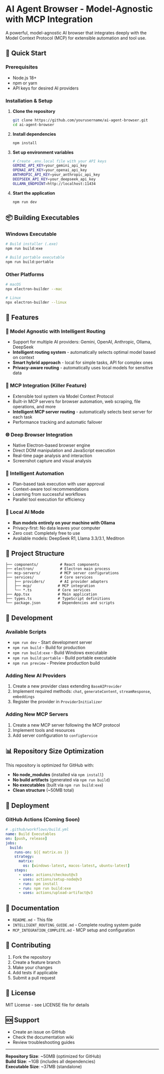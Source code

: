 # AI Agent Browser - Model-Agnostic with MCP Integration

A powerful, model-agnostic AI browser that integrates deeply with the Model Context Protocol (MCP) for extensible automation and tool use.

## 🚀 Quick Start

### Prerequisites
- Node.js 18+ 
- npm or yarn
- API keys for desired AI providers

### Installation & Setup

1. **Clone the repository**
   ```bash
   git clone https://github.com/yourusername/ai-agent-browser.git
   cd ai-agent-browser
   ```

2. **Install dependencies**
   ```bash
   npm install
   ```

3. **Set up environment variables**
   ```bash
   # Create .env.local file with your API keys
   GEMINI_API_KEY=your_gemini_api_key
   OPENAI_API_KEY=your_openai_api_key
   ANTHROPIC_API_KEY=your_anthropic_api_key
   DEEPSEEK_API_KEY=your_deepseek_api_key
   OLLAMA_ENDPOINT=http://localhost:11434
   ```

4. **Start the application**
   ```bash
   npm run dev
   ```

## 📦 Building Executables

### Windows Executable
```bash
# Build installer (.exe)
npm run build:exe

# Build portable executable
npm run build:portable
```

### Other Platforms
```bash
# macOS
npx electron-builder --mac

# Linux
npx electron-builder --linux
```

## 🎯 Features

### 🤖 Model Agnostic with Intelligent Routing
- Support for multiple AI providers: Gemini, OpenAI, Anthropic, Ollama, DeepSeek
- **Intelligent routing system** - automatically selects optimal model based on context
- **Smart hybrid approach** - local for simple tasks, API for complex ones
- **Privacy-aware routing** - automatically uses local models for sensitive data

### 🔧 MCP Integration (Killer Feature)
- Extensible tool system via Model Context Protocol
- Built-in MCP servers for browser automation, web scraping, file operations, and more
- **Intelligent MCP server routing** - automatically selects best server for each task
- Performance tracking and automatic failover

### 🌐 Deep Browser Integration
- Native Electron-based browser engine
- Direct DOM manipulation and JavaScript execution
- Real-time page analysis and interaction
- Screenshot capture and visual analysis

### 🧠 Intelligent Automation
- Plan-based task execution with user approval
- Context-aware tool recommendations
- Learning from successful workflows
- Parallel tool execution for efficiency

### 🔐 Local AI Mode
- **Run models entirely on your machine with Ollama**
- Privacy-first: No data leaves your computer
- Zero cost: Completely free to use
- Available models: DeepSeek R1, Llama 3.3/3.1, Meditron

## 📁 Project Structure

```
├── components/          # React components
├── electron/            # Electron main process
├── mcp-servers/         # MCP server configurations
├── services/            # Core services
│   ├── providers/       # AI provider adapters
│   ├── mcp/            # MCP integration
│   └── *.ts            # Core services
├── App.tsx             # Main application
├── types.ts            # TypeScript definitions
└── package.json        # Dependencies and scripts
```

## 🔧 Development

### Available Scripts

- `npm run dev` - Start development server
- `npm run build` - Build for production
- `npm run build:exe` - Build Windows executable
- `npm run build:portable` - Build portable executable
- `npm run preview` - Preview production build

### Adding New AI Providers

1. Create a new provider class extending `BaseAIProvider`
2. Implement required methods: `chat`, `generateContent`, `streamResponse`, `embeddings`
3. Register the provider in `ProviderInitializer`

### Adding New MCP Servers

1. Create a new MCP server following the MCP protocol
2. Implement tools and resources
3. Add server configuration to `configService`

## 📊 Repository Size Optimization

This repository is optimized for GitHub with:
- **No node_modules** (installed via `npm install`)
- **No build artifacts** (generated via `npm run build`)
- **No executables** (built via `npm run build:exe`)
- **Clean structure** (~50MB total)

## 🚀 Deployment

### GitHub Actions (Coming Soon)
```yaml
# .github/workflows/build.yml
name: Build Executables
on: [push, release]
jobs:
  build:
    runs-on: ${{ matrix.os }}
    strategy:
      matrix:
        os: [windows-latest, macos-latest, ubuntu-latest]
    steps:
      - uses: actions/checkout@v3
      - uses: actions/setup-node@v3
      - run: npm install
      - run: npm run build:exe
      - uses: actions/upload-artifact@v3
```

## 📖 Documentation

- `README.md` - This file
- `INTELLIGENT_ROUTING_GUIDE.md` - Complete routing system guide
- `MCP_INTEGRATION_COMPLETE.md` - MCP setup and configuration

## 🤝 Contributing

1. Fork the repository
2. Create a feature branch
3. Make your changes
4. Add tests if applicable
5. Submit a pull request

## 📄 License

MIT License - see LICENSE file for details

## 🆘 Support

- Create an issue on GitHub
- Check the documentation wiki
- Review troubleshooting guides

---

**Repository Size**: ~50MB (optimized for GitHub)  
**Build Size**: ~1GB (includes all dependencies)  
**Executable Size**: ~37MB (standalone)